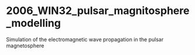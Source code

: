 # 2006_WIN32_pulsar_magnitosphere_modelling
Simulation of the electromagnetic wave propagation in the pulsar magnetosphere
